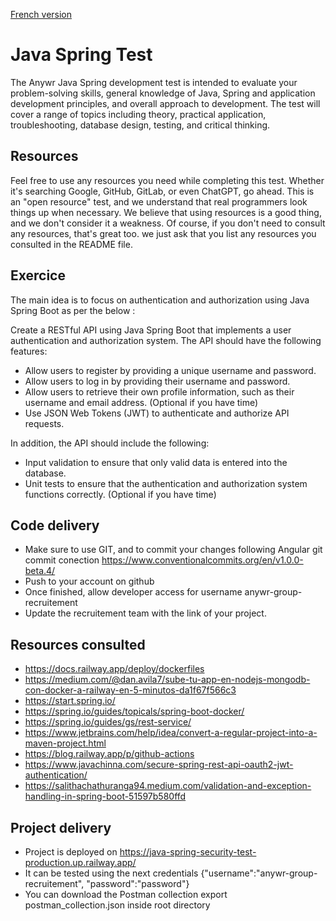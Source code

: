 [French version](README_FR.md)

# Java Spring Test

The Anywr Java Spring development test is intended to evaluate your problem-solving skills, general knowledge of Java, Spring and application development principles, and overall approach to development. The test will cover a range of topics including theory, practical application, troubleshooting, database design, testing, and critical thinking.

## Resources

Feel free to use any resources you need while completing this test. Whether it's searching Google, GitHub, GitLab, or even ChatGPT, go ahead. This is an "open resource" test, and we understand that real programmers look things up when necessary. We believe that using resources is a good thing, and we don't consider it a weakness. Of course, if you don't need to consult any resources, that's great too. we just ask that you list any resources you consulted in the README file.

## Exercice

The main idea is to focus on authentication and authorization using Java Spring Boot as per the below :

Create a RESTful API using Java Spring Boot that implements a user authentication and authorization system. The API should have the following features:

- Allow users to register by providing a unique username and password.
- Allow users to log in by providing their username and password.
- Allow users to retrieve their own profile information, such as their username and email address. (Optional if you have time)
- Use JSON Web Tokens (JWT) to authenticate and authorize API requests.

In addition, the API should include the following:

- Input validation to ensure that only valid data is entered into the database.
- Unit tests to ensure that the authentication and authorization system functions correctly. (Optional if you have time)

## Code delivery
- Make sure to use GIT, and to commit your changes following Angular git commit conection https://www.conventionalcommits.org/en/v1.0.0-beta.4/
- Push to your account on github
- Once finished, allow developer access for username anywr-group-recruitement
- Update the recruitement team with the link of your project.

## Resources consulted
- https://docs.railway.app/deploy/dockerfiles
- https://medium.com/@dan.avila7/sube-tu-app-en-nodejs-mongodb-con-docker-a-railway-en-5-minutos-da1f67f566c3
- https://start.spring.io/
- https://spring.io/guides/topicals/spring-boot-docker/
- https://spring.io/guides/gs/rest-service/
- https://www.jetbrains.com/help/idea/convert-a-regular-project-into-a-maven-project.html
- https://blog.railway.app/p/github-actions
- https://www.javachinna.com/secure-spring-rest-api-oauth2-jwt-authentication/
- https://salithachathuranga94.medium.com/validation-and-exception-handling-in-spring-boot-51597b580ffd

## Project delivery
- Project is deployed on https://java-spring-security-test-production.up.railway.app/
- It can be tested using the next credentials {"username":"anywr-group-recruitement", "password":"password"}
- You can download the Postman collection export postman_collection.json inside root directory